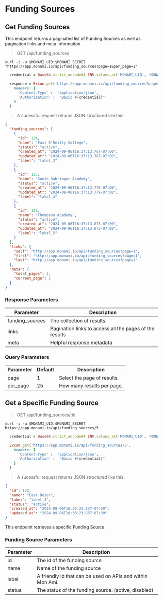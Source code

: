 # Funding Sources

## Get Funding Sources

This endpoint returns a paginated list of Funding Sources as well as pagination links and meta information.

> GET /api/funding_sources

```shell
curl -i -u $MONAMI_UID:$MONAMI_SECRET "https://app.monami.io/api/funding_sources?page=1&per_page=1"
```

```ruby
  credential = Base64.strict_encode64 ENV.values_at('MONAMI_UID', 'MONAMI_SECRET').join(':')

  response = Excon.get('https://app.monami.io/api/funding_sources?page=1&per_page=1',
    headers: {
      'Content-Type' :  'application/json',
      'Authorization' :  "Basic #{credential}"
    }
  )
```

> A sucessful request returns JSON structured like this:

```json
{
  "funding_sources": [
    {
      "id": 124,
      "name": "East O'Reilly College",
      "status": "active",
      "created_at": "2024-09-06T16:37:13.767-07:00",
      "updated_at": "2024-09-06T16:37:13.767-07:00",
      "label": "label_3"
    },
    {
      "id": 125,
      "name": "South Bahringer Academy",
      "status": "active",
      "created_at": "2024-09-06T16:37:13.779-07:00",
      "updated_at": "2024-09-06T16:37:13.779-07:00",
      "label": "label_4"
    },
    {
      "id": 126,
      "name": "Thompson Academy",
      "status": "active",
      "created_at": "2024-09-06T16:37:13.873-07:00",
      "updated_at": "2024-09-06T16:37:13.873-07:00",
      "label": "label_5"
    }
  ],
  "links": {
    "self": "http://app.monami.io/api/funding_sources?page=1",
    "first": "http://app.monami.io/api/funding_sources?page=1",
    "last": "http://app.monami.io/api/funding_sources?page=1"
  },
  "meta": {
    "total_pages": 1,
    "current_page": 1
  }
}
```

### Response Parameters

| Parameter       | Description                                             |
| --------------- | ------------------------------------------------------- |
| funding_sources | The collection of results.                              |
| links           | Pagination links to access all the pages of the results |
| meta            | Helpful response metadata                               |

### Query Parameters

| Parameter | Default | Description                 |
| --------- | ------- | --------------------------- |
| page      | 1       | Select the page of results. |
| per_page  | 25      | How many results per page.  |

<!-- <aside class="success">
Remember — the info!
</aside> -->

## Get a Specific Funding Source

> GET /api/funding_sources/:id

```shell
curl -i -u $MONAMI_UID:$MONAMI_SECRET https://app.monami.io/api/funding_sources/5
```

```ruby
  credential = Base64.strict_encode64 ENV.values_at('MONAMI_UID', 'MONAMI_SECRET').join(':')

  Excon.get('https://app.monami.io/api/funding_sources/5',
    headers: {
      'Content-Type' :  'application/json',
      'Authorization' :  "Basic #{credential}"
    }
  )
```

> A sucessful request returns JSON structured like this:

```json
{
  "id": 122,
  "name": "East Beier",
  "label": "label_1",
  "status": "active",
  "created_at": "2024-09-06T16:36:23.837-07:00",
  "updated_at": "2024-09-06T16:36:23.837-07:00"
}
```

This endpoint retrieves a specific Funding Source.

<!-- <aside class="warning">Inside HTML code blocks like this one, you can't use Markdown, so use <code>&lt;code&gt;</code> blocks to denote code.</aside> -->

### Funding Source Parameters

| Parameter | Description                                                |
| --------- | ---------------------------------------------------------- |
| id        | The id of the funding source                               |
| name      | Name of the funding source                                 |
| label     | A friendly id that can be used on APIs and within Mon Ami. |
| status    | The status of the funding source. (active, disabled)       |
